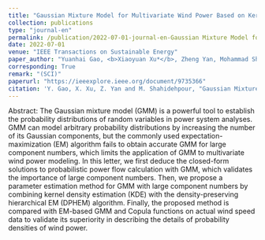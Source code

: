 ```yaml
---
title: "Gaussian Mixture Model for Multivariate Wind Power Based on Kernel Density Estimation and Component Number Reduction"
collection: publications
type: "journal-en"
permalink: /publication/2022-07-01-journal-en-Gaussian Mixture Model for Multivariate Wind Power Based on Kernel Density Estimation and Component Number Reduction
date: 2022-07-01
venue: "IEEE Transactions on Sustainable Energy"
paper_author: "Yuanhai Gao, <b>Xiaoyuan Xu*</b>, Zheng Yan, Mohammad Shahidehpour"
corresponding: True
remark: "(SCI)"
paperurl: "https://ieeexplore.ieee.org/document/9735366"
citation: 'Y. Gao, X. Xu, Z. Yan and M. Shahidehpour, "Gaussian Mixture Model for Multivariate Wind Power Based on Kernel Density Estimation and Component Number Reduction," <i>IEEE Transactions on Sustainable Energy</i>, vol. 13, no. 3, pp. 1853-1856, 2022.'
---
```


Abstract:
The Gaussian mixture model (GMM) is a powerful tool to establish the probability distributions of random variables in power system analyses. GMM can model arbitrary probability distributions by increasing the number of its Gaussian components, but the commonly used expectation-maximization (EM) algorithm fails to obtain accurate GMM for large component numbers, which limits the application of GMM to multivariate wind power modeling. In this letter, we first deduce the closed-form solutions to probabilistic power flow calculation with GMM, which validates the importance of large component numbers. Then, we propose a parameter estimation method for GMM with large component numbers by combining kernel density estimation (KDE) with the density-preserving hierarchical EM (DPHEM) algorithm. Finally, the proposed method is compared with EM-based GMM and Copula functions on actual wind speed data to validate its superiority in describing the details of probability densities of wind power.